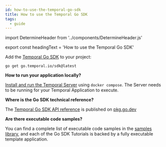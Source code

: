```yaml
---
id: how-to-use-the-temporal-go-sdk
title: How to use the Temporal Go SDK
tags:
  - guide
---
```


import DetermineHeader from '../components/DetermineHeader.js'

export const headingText = 'How to use the Temporal Go SDK'

<DetermineHeader
hLevel={props.heading}
hText={headingText}
/>

Add the [Temporal Go SDK](https://github.com/temporalio/sdk-go) to your project:

```
go get go.temporal.io/sdk@latest
```

**How to run your application locally?**

[Install and run the Temporal Server](/docs/server/quick-install) using `docker compose`.
The Server needs to be running for your Temporal Application to execute.

**Where is the Go SDK technical reference?**

The [Temporal Go SDK API reference](https://pkg.go.dev/go.temporal.io/sdk) is published on [pkg.go.dev](https://pkg.go.dev/go.temporal.io/sdk)

**Are there executable code samples?**

You can find a complete list of executable code samples in the [samples library](/docs/samples-library/#go), and each of the Go SDK Tutorials is backed by a fully executable template application.

